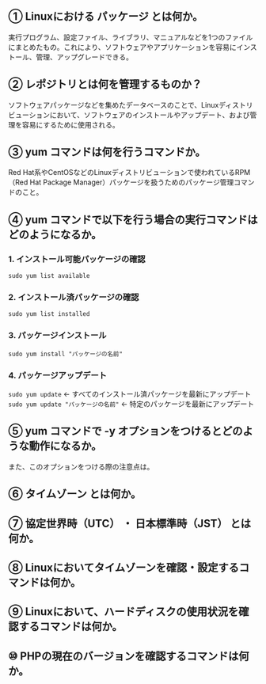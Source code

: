 ## ① Linuxにおける パッケージ とは何か。

実行プログラム、設定ファイル、ライブラリ、マニュアルなどを1つのファイルにまとめたもの。これにより、ソフトウェアやアプリケーションを容易にインストール、管理、アップグレードできる。

## ② レポジトリとは何を管理するものか？

ソフトウェアパッケージなどを集めたデータベースのことで、Linuxディストリビューションにおいて、ソフトウェアのインストールやアップデート、および管理を容易にするために使用される。

## ③ yum コマンドは何を行うコマンドか。

Red Hat系やCentOSなどのLinuxディストリビューションで使われているRPM（Red Hat Package Manager）パッケージを扱うためのパッケージ管理コマンドのこと。

## ④ yum コマンドで以下を行う場合の実行コマンドはどのようになるか。

### 1. インストール可能パッケージの確認

`sudo yum list available`

### 2. インストール済パッケージの確認

`sudo yum list installed`

### 3. パッケージインストール

`sudo yum install "パッケージの名前"`

### 4. パッケージアップデート

`sudo yum update` ← すべてのインストール済パッケージを最新にアップデート  
`sudo yum update "パッケージの名前"` ← 特定のパッケージを最新にアップデート

## ⑤ yum コマンドで -y オプションをつけるとどのような動作になるか。
また、このオプションをつける際の注意点は。

## ⑥ タイムゾーン とは何か。

## ⑦ 協定世界時（UTC） ・ 日本標準時（JST） とは何か。

## ⑧ Linuxにおいてタイムゾーンを確認・設定するコマンドは何か。

## ⑨ Linuxにおいて、ハードディスクの使用状況を確認するコマンドは何か。

## ⑩ PHPの現在のバージョンを確認するコマンドは何か。